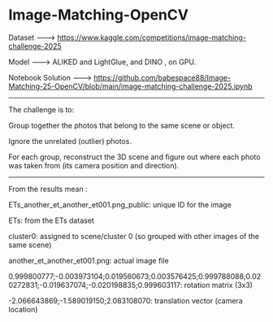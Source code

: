 # Image-Matching-OpenCV



Dataset ---> https://www.kaggle.com/competitions/image-matching-challenge-2025

Model --->  ALIKED and LightGlue, and DINO , on GPU. 

Notebook Solution ---> https://github.com/babespace88/Image-Matching-25-OpenCV/blob/main/image-matching-challenge-2025.ipynb


------------------------------------------------------------------------------------------------------------------------------


The challenge is to:


Group together the photos that belong to the same scene or object.

Ignore the unrelated (outlier) photos.

For each group, reconstruct the 3D scene and figure out where each photo was taken from (its camera position and direction).


----------------------------------------------------------------------------------------------------------------------------------


From the results mean :


ETs_another_et_another_et001.png_public: unique ID for the image

ETs: from the ETs dataset

cluster0: assigned to scene/cluster 0 (so grouped with other images of the same scene)

another_et_another_et001.png: actual image file

0.999800777;-0.003973104;0.019560673;0.003576425;0.999788088;0.020272831;-0.019637074;-0.020198835;0.999603117: rotation matrix (3x3)

-2.066643869;-1.589019150;2.083108070: translation vector (camera location)
